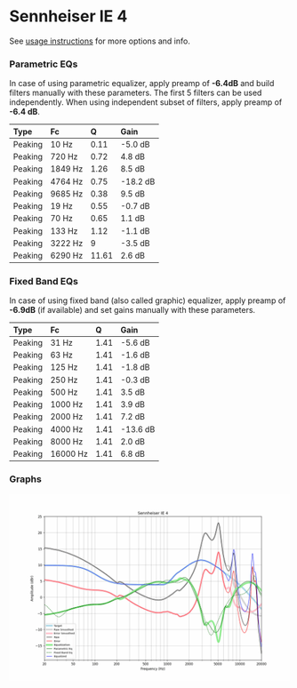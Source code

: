 # Sennheiser IE 4
See [usage instructions](https://github.com/jaakkopasanen/AutoEq#usage) for more options and info.

### Parametric EQs
In case of using parametric equalizer, apply preamp of **-6.4dB** and build filters manually
with these parameters. The first 5 filters can be used independently.
When using independent subset of filters, apply preamp of **-6.4 dB**.

| Type    | Fc      |     Q | Gain     |
|:--------|:--------|:------|:---------|
| Peaking | 10 Hz   |  0.11 | -5.0 dB  |
| Peaking | 720 Hz  |  0.72 | 4.8 dB   |
| Peaking | 1849 Hz |  1.26 | 8.5 dB   |
| Peaking | 4764 Hz |  0.75 | -18.2 dB |
| Peaking | 9685 Hz |  0.38 | 9.5 dB   |
| Peaking | 19 Hz   |  0.55 | -0.7 dB  |
| Peaking | 70 Hz   |  0.65 | 1.1 dB   |
| Peaking | 133 Hz  |  1.12 | -1.1 dB  |
| Peaking | 3222 Hz |  9    | -3.5 dB  |
| Peaking | 6290 Hz | 11.61 | 2.6 dB   |

### Fixed Band EQs
In case of using fixed band (also called graphic) equalizer, apply preamp of **-6.9dB**
(if available) and set gains manually with these parameters.

| Type    | Fc       |    Q | Gain     |
|:--------|:---------|:-----|:---------|
| Peaking | 31 Hz    | 1.41 | -5.6 dB  |
| Peaking | 63 Hz    | 1.41 | -1.6 dB  |
| Peaking | 125 Hz   | 1.41 | -1.8 dB  |
| Peaking | 250 Hz   | 1.41 | -0.3 dB  |
| Peaking | 500 Hz   | 1.41 | 3.5 dB   |
| Peaking | 1000 Hz  | 1.41 | 3.9 dB   |
| Peaking | 2000 Hz  | 1.41 | 7.2 dB   |
| Peaking | 4000 Hz  | 1.41 | -13.6 dB |
| Peaking | 8000 Hz  | 1.41 | 2.0 dB   |
| Peaking | 16000 Hz | 1.41 | 6.8 dB   |

### Graphs
![](./Sennheiser%20IE%204.png)